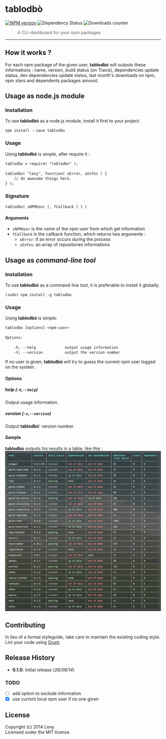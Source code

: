 # tablodbò

[![NPM version](http://img.shields.io/npm/v/tablodbo.svg)](https://www.npmjs.org/package/tablodbo) ![Dependency Status](https://david-dm.org/leny/tablodbo.svg) ![Downloads counter](http://img.shields.io/npm/dm/tablodbo.svg)

> A CLI-dashboard for your npm packages

* * *

## How it works ?

For each npm package of the given user, **tablodbò** will outputs these informations : name, version, build status (on Travis), dependencies update status, dev dependencies update status, last month's downloads on npm, npm stars and dependents packages amount.

## Usage as node.js module

### Installation

To use **tablodbò** as a node.js module, install it first to your project.

    npm install --save tablodbo
    
### Usage

Using **tablodbò** is simple, after require it : 

    tablodbo = require( "tablodbo" );
    
    tablodbo( "leny", function( oError, aInfos ) {
        // do awesome things here.
    } );
    
### Signature

    tablodbo( sNPMUser [, fCallback ] ] )
    
#### Arguments

- `sNPMUser` is the name of the npm user from which get information 
- `fCallback` is the callback function, which returns two arguments : 
    - `oError`: if an error occurs during the process
    - `aInfos`: an array of repositories informations
    
## Usage as *command-line tool*

### Installation

To use **tablodbò** as a command-line tool, it is preferable to install it globally.

    (sudo) npm install -g tablodbo

### Usage

Using **tablodbò** is simple: 

    tablodbo [options] <npm-user>
    
    Options:

        -h, --help             output usage information
        -V, --version          output the version number
    
If no user is given, **tablodbò** will try to guess the current npm user logged on the system.

#### Options

##### help (`-h`,`--help`)

Output usage information.

##### version (`-v`,`--version`)

Output **tablodbò**' version number.

#### Sample

**tablodbò** outputs his results in a table, like this :  
![tablodbò sample results](https://raw.githubusercontent.com/leny/tablodbo/master/sample.png)

## Contributing

In lieu of a formal styleguide, take care to maintain the existing coding style. Lint your code using [Grunt](http://gruntjs.com/).

## Release History

* **0.1.0**: Initial release (*26/09/14*)

### TODO
    
- [ ] add option to exclude information
- [x] use current local npm user if no one given

## License
Copyright (c) 2014 Leny  
Licensed under the MIT license.
